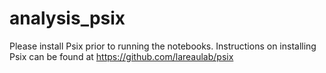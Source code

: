 # analysis_psix
Please install Psix prior to running the notebooks. Instructions on installing Psix can be found at https://github.com/lareaulab/psix 
